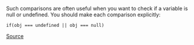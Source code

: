 
Such comparisons are often useful when you want to check if a variable is null or undefined.
You should make each comparison explicitly:

    if(obj === undefined || obj === null)

[Source](http://www.jshint.com/docs/options/#eqnull)
      